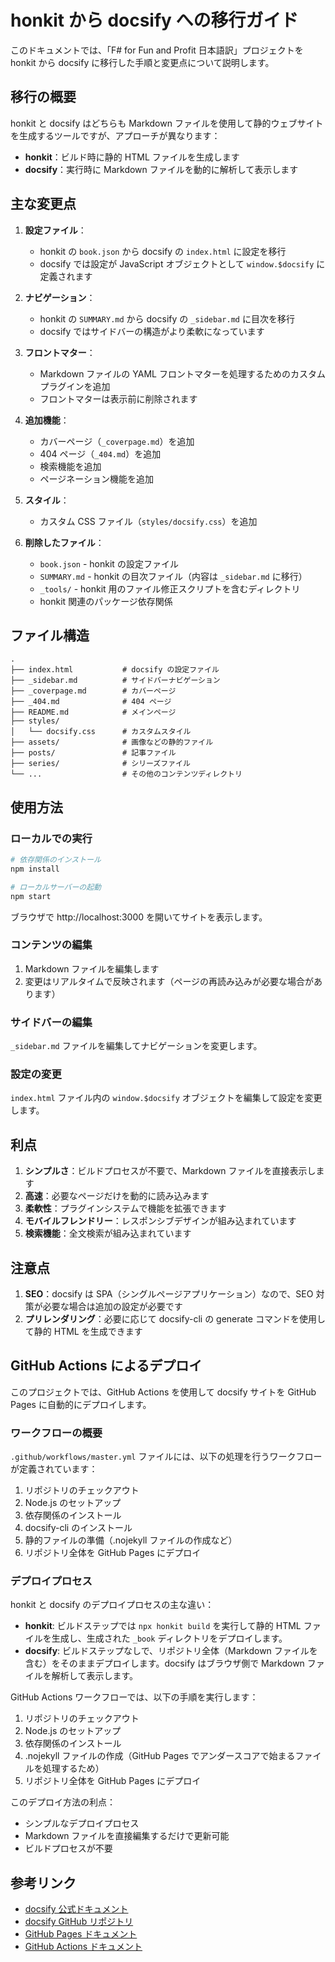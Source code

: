 # honkit から docsify への移行ガイド

このドキュメントでは、「F# for Fun and Profit 日本語訳」プロジェクトを honkit から docsify に移行した手順と変更点について説明します。

## 移行の概要

honkit と docsify はどちらも Markdown ファイルを使用して静的ウェブサイトを生成するツールですが、アプローチが異なります：

- **honkit**：ビルド時に静的 HTML ファイルを生成します
- **docsify**：実行時に Markdown ファイルを動的に解析して表示します

## 主な変更点

1. **設定ファイル**：
   - honkit の `book.json` から docsify の `index.html` に設定を移行
   - docsify では設定が JavaScript オブジェクトとして `window.$docsify` に定義されます

2. **ナビゲーション**：
   - honkit の `SUMMARY.md` から docsify の `_sidebar.md` に目次を移行
   - docsify ではサイドバーの構造がより柔軟になっています

3. **フロントマター**：
   - Markdown ファイルの YAML フロントマターを処理するためのカスタムプラグインを追加
   - フロントマターは表示前に削除されます

4. **追加機能**：
   - カバーページ（`_coverpage.md`）を追加
   - 404 ページ（`_404.md`）を追加
   - 検索機能を追加
   - ページネーション機能を追加

5. **スタイル**：
   - カスタム CSS ファイル（`styles/docsify.css`）を追加

6. **削除したファイル**：
   - `book.json` - honkit の設定ファイル
   - `SUMMARY.md` - honkit の目次ファイル（内容は `_sidebar.md` に移行）
   - `_tools/` - honkit 用のファイル修正スクリプトを含むディレクトリ
   - honkit 関連のパッケージ依存関係

## ファイル構造

```
.
├── index.html           # docsify の設定ファイル
├── _sidebar.md          # サイドバーナビゲーション
├── _coverpage.md        # カバーページ
├── _404.md              # 404 ページ
├── README.md            # メインページ
├── styles/
│   └── docsify.css      # カスタムスタイル
├── assets/              # 画像などの静的ファイル
├── posts/               # 記事ファイル
├── series/              # シリーズファイル
└── ...                  # その他のコンテンツディレクトリ
```

## 使用方法

### ローカルでの実行

```bash
# 依存関係のインストール
npm install

# ローカルサーバーの起動
npm start
```

ブラウザで http://localhost:3000 を開いてサイトを表示します。

### コンテンツの編集

1. Markdown ファイルを編集します
2. 変更はリアルタイムで反映されます（ページの再読み込みが必要な場合があります）

### サイドバーの編集

`_sidebar.md` ファイルを編集してナビゲーションを変更します。

### 設定の変更

`index.html` ファイル内の `window.$docsify` オブジェクトを編集して設定を変更します。

## 利点

1. **シンプルさ**：ビルドプロセスが不要で、Markdown ファイルを直接表示します
2. **高速**：必要なページだけを動的に読み込みます
3. **柔軟性**：プラグインシステムで機能を拡張できます
4. **モバイルフレンドリー**：レスポンシブデザインが組み込まれています
5. **検索機能**：全文検索が組み込まれています

## 注意点

1. **SEO**：docsify は SPA（シングルページアプリケーション）なので、SEO 対策が必要な場合は追加の設定が必要です
2. **プリレンダリング**：必要に応じて docsify-cli の generate コマンドを使用して静的 HTML を生成できます

## GitHub Actions によるデプロイ

このプロジェクトでは、GitHub Actions を使用して docsify サイトを GitHub Pages に自動的にデプロイします。

### ワークフローの概要

`.github/workflows/master.yml` ファイルには、以下の処理を行うワークフローが定義されています：

1. リポジトリのチェックアウト
2. Node.js のセットアップ
3. 依存関係のインストール
4. docsify-cli のインストール
5. 静的ファイルの準備（.nojekyll ファイルの作成など）
6. リポジトリ全体を GitHub Pages にデプロイ

### デプロイプロセス

honkit と docsify のデプロイプロセスの主な違い：

- **honkit**: ビルドステップでは `npx honkit build` を実行して静的 HTML ファイルを生成し、生成された `_book` ディレクトリをデプロイします。
- **docsify**: ビルドステップなしで、リポジトリ全体（Markdown ファイルを含む）をそのままデプロイします。docsify はブラウザ側で Markdown ファイルを解析して表示します。

GitHub Actions ワークフローでは、以下の手順を実行します：

1. リポジトリのチェックアウト
2. Node.js のセットアップ
3. 依存関係のインストール
4. .nojekyll ファイルの作成（GitHub Pages でアンダースコアで始まるファイルを処理するため）
5. リポジトリ全体を GitHub Pages にデプロイ

このデプロイ方法の利点：
- シンプルなデプロイプロセス
- Markdown ファイルを直接編集するだけで更新可能
- ビルドプロセスが不要

## 参考リンク

- [docsify 公式ドキュメント](https://docsify.js.org/)
- [docsify GitHub リポジトリ](https://github.com/docsifyjs/docsify/)
- [GitHub Pages ドキュメント](https://docs.github.com/ja/pages)
- [GitHub Actions ドキュメント](https://docs.github.com/ja/actions)
